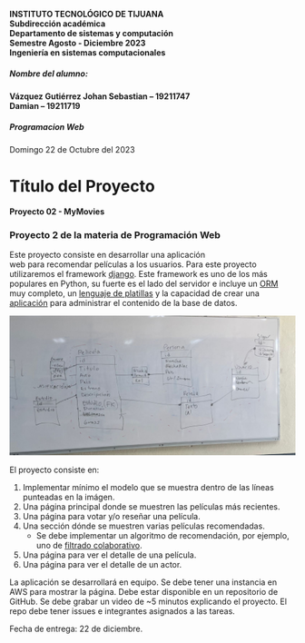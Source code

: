 **INSTITUTO TECNOLÓGICO DE TIJUANA**<br>
**Subdirección académica**<br>
**Departamento de sistemas y computación**<br>
**Semestre Agosto - Diciembre 2023**<br>
**Ingeniería en sistemas computacionales**
##### Nombre del alumno:
**Vázquez Gutiérrez Johan Sebastian – 19211747**<br>
**Damian – 19211719**<br>
##### **Programacion Web**
Domingo 22 de Octubre del 2023

# Título del Proyecto
**Proyecto 02 - MyMovies**


### Proyecto 2 de la materia de Programación Web

Este proyecto consiste en desarrollar una aplicación  
web para recomendar películas a los usuarios. Para este
proyecto utilizaremos el framework [django](https://www.djangoproject.com/). Este framework
es uno de los más populares en Python, su fuerte es
el lado del servidor e incluye un [ORM](https://docs.djangoproject.com/en/4.2/topics/db/models/) muy completo, 
un [lenguaje de platillas](https://docs.djangoproject.com/en/4.2/topics/templates/) y la capacidad de 
crear una [aplicación](https://docs.djangoproject.com/en/4.2/ref/contrib/admin/) para administrar el contenido de la base de datos.

![modelo](Modelo.jpg)

El proyecto consiste en:
1. Implementar mínimo el modelo que se muestra dentro de las líneas punteadas en la imágen.
2. Una página principal donde se muestren las películas más recientes.
3. Una página para votar y/o reseñar una película.
4. Una sección dónde se muestren varias películas recomendadas.
   * Se debe implementar un algoritmo de recomendación, por ejemplo, uno de  [filtrado colaborativo](https://github.com/mariosky/recommender/).
6. Una página para ver el detalle de una película.
7. Una página para ver el detalle de un actor.

La aplicación se desarrollará en equipo.
Se debe tener una instancia en AWS para mostrar la página.
Debe estar disponible en un repositorio de GitHub.
Se debe grabar un video de ~5 minutos explicando el proyecto.
El repo debe tener issues e integrantes asignados a las tareas.

Fecha de entrega: 22 de diciembre.
